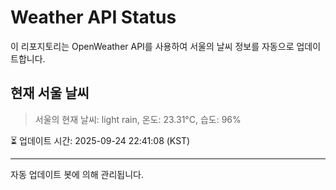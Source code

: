 
# Weather API Status

이 리포지토리는 OpenWeather API를 사용하여 서울의 날씨 정보를 자동으로 업데이트합니다.

## 현재 서울 날씨
> 서울의 현재 날씨: light rain, 온도: 23.31°C, 습도: 96%

⏳ 업데이트 시간: 2025-09-24 22:41:08 (KST)

---
자동 업데이트 봇에 의해 관리됩니다.

